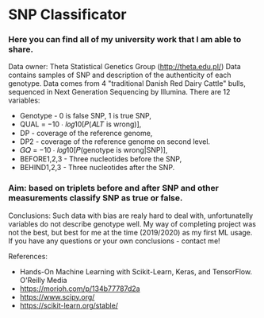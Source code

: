# SNP Classificator
### Here you can find all of my university work that I am able to share. 

Data owner: Theta Statistical Genetics Group (http://theta.edu.pl/)
Data contains samples of SNP and description of the authenticity of each genotype. Data comes from 4 "traditional Danish Red Dairy Cattle" bulls, sequenced in Next Generation Sequencing by Illumina. There are 12 variables:
* Genotype - 0 is false SNP, 1 is true SNP,
* QUAL = −10 ∙ 𝑙𝑜𝑔10[𝑃(𝐴𝐿𝑇 is wrong)],
* DP - coverage of the reference genome,
* DP2 - coverage of the reference genome on second level.
* 𝐺𝑄 = −10 ∙ 𝑙𝑜𝑔10[𝑃(genotype is wrong|SNP)],
* BEFORE1,2,3 - Three nucleotides before the SNP,
* BEHIND1,2,3 - Three nucleotides after the SNP.

### Aim: based on triplets before and after SNP and other measurements classify SNP as true or false.

Conclusions:
Such data with bias are realy hard to deal with, unfortunatelly variables do not describe genotype well. My way of completing project was not the best, but best for me at the time (2019/2020) as my first ML usage. If you have any questions or your own conclusions - contact me!

References:
* Hands-On Machine Learning with Scikit-Learn, Keras, and TensorFlow. O'Reilly Media
* https://morioh.com/p/134b77787d2a 
* https://www.scipy.org/ 
* https://scikit-learn.org/stable/ 
